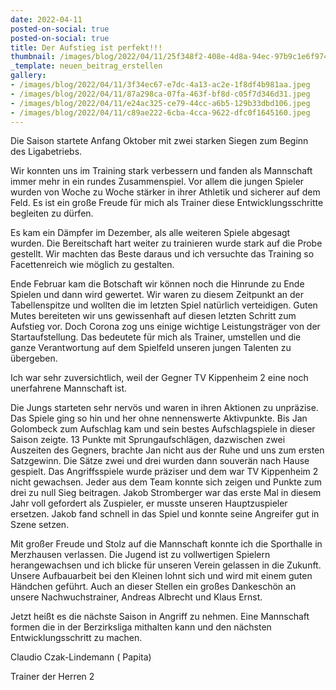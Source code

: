 ```yaml
---
date: 2022-04-11
posted-on-social: true
posted-on-social: true
title: Der Aufstieg ist perfekt!!!
thumbnail: /images/blog/2022/04/11/25f348f2-408e-4d8a-94ec-97b9c1e6f974.jpeg
_template: neuen_beitrag_erstellen
gallery:
- /images/blog/2022/04/11/3f34ec67-e7dc-4a13-ac2e-1f8df4b981aa.jpeg
- /images/blog/2022/04/11/87a298ca-07fa-463f-bf8d-c05f7d346d31.jpeg
- /images/blog/2022/04/11/e24ac325-ce79-44cc-a6b5-129b33dbd106.jpeg
- /images/blog/2022/04/11/c89ae222-6cba-4cca-9622-dfc0f1645160.jpeg
---
```


Die Saison startete Anfang Oktober mit zwei starken Siegen zum Beginn des Ligabetriebs.

Wir konnten uns im Training stark verbessern und fanden als Mannschaft immer mehr in ein rundes Zusammenspiel. Vor allem die jungen Spieler wurden von Woche zu Woche stärker in ihrer Athletik und sicherer auf dem Feld. Es ist ein große Freude für mich als Trainer diese Entwicklungsschritte begleiten zu dürfen.

Es kam ein Dämpfer im Dezember, als alle weiteren Spiele abgesagt wurden. Die Bereitschaft hart weiter zu trainieren wurde stark auf die Probe gestellt. Wir machten das Beste daraus und ich versuchte das Training so Facettenreich wie möglich zu gestalten.

Ende Februar kam die Botschaft wir können noch die Hinrunde zu Ende Spielen und dann wird gewertet. Wir waren zu diesem Zeitpunkt an der Tabellenspitze und wollten die im letzten Spiel natürlich verteidigen. Guten Mutes bereiteten wir uns gewissenhaft auf diesen letzten Schritt zum Aufstieg vor. Doch Corona zog uns einige wichtige Leistungsträger von der Startaufstellung. Das bedeutete für mich als Trainer, umstellen und die ganze Verantwortung auf dem Spielfeld unseren jungen Talenten zu übergeben.

Ich war sehr zuversichtlich, weil der Gegner TV Kippenheim 2 eine noch unerfahrene Mannschaft ist.

Die Jungs starteten sehr nervös und waren in ihren Aktionen zu unpräzise. Das Spiele ging so hin und her ohne nennenswerte Aktivpunkte. Bis Jan Golombeck zum Aufschlag kam und sein bestes Aufschlagspiele in dieser Saison zeigte. 13 Punkte mit Sprungaufschlägen, dazwischen zwei Auszeiten des Gegners, brachte Jan nicht aus der Ruhe und uns zum ersten Satzgewinn. Die Sätze zwei und drei wurden dann souverän nach Hause gespielt. Das Angriffsspiele wurde präziser und dem war TV Kippenheim 2 nicht gewachsen. Jeder aus dem Team konnte sich zeigen und Punkte zum drei zu null Sieg beitragen. Jakob Stromberger war das erste Mal in diesem Jahr voll gefordert als Zuspieler, er musste unseren Hauptzuspieler ersetzen. Jakob fand schnell in das Spiel und konnte seine Angreifer gut in Szene setzen.

Mit großer Freude und Stolz auf die Mannschaft konnte ich die Sporthalle in Merzhausen verlassen. Die Jugend ist zu vollwertigen Spielern herangewachsen und ich blicke für unseren Verein gelassen in die Zukunft. Unsere Aufbauarbeit bei den Kleinen lohnt sich und wird mit einem guten Händchen geführt. Auch an dieser Stellen ein großes Dankeschön an unsere Nachwuchstrainer, Andreas Albrecht und Klaus Ernst.

Jetzt heißt es die nächste Saison in Angriff zu nehmen. Eine Mannschaft formen die in der Berzirksliga mithalten kann und den nächsten Entwicklungsschritt zu machen.

Claudio Czak-Lindemann ( Papita)

Trainer der Herren 2


